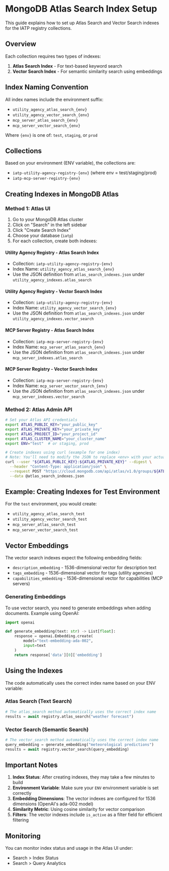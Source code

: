 # MongoDB Atlas Search Index Setup

This guide explains how to set up Atlas Search and Vector Search indexes for the IATP registry collections.

## Overview

Each collection requires two types of indexes:
1. **Atlas Search Index** - For text-based keyword search
2. **Vector Search Index** - For semantic similarity search using embeddings

## Index Naming Convention

All index names include the environment suffix:
- `utility_agency_atlas_search_{env}`
- `utility_agency_vector_search_{env}`
- `mcp_server_atlas_search_{env}`
- `mcp_server_vector_search_{env}`

Where `{env}` is one of: `test`, `staging`, or `prod`

## Collections

Based on your environment (ENV variable), the collections are:
- `iatp-utility-agency-registry-{env}` (where env = test/staging/prod)
- `iatp-mcp-server-registry-{env}`

## Creating Indexes in MongoDB Atlas

### Method 1: Atlas UI

1. Go to your MongoDB Atlas cluster
2. Click on "Search" in the left sidebar
3. Click "Create Search Index"
4. Choose your database (`iatp`)
5. For each collection, create both indexes:

#### Utility Agency Registry - Atlas Search Index
- Collection: `iatp-utility-agency-registry-{env}`
- Index Name: `utility_agency_atlas_search_{env}`
- Use the JSON definition from `atlas_search_indexes.json` under `utility_agency_indexes.atlas_search`

#### Utility Agency Registry - Vector Search Index
- Collection: `iatp-utility-agency-registry-{env}`
- Index Name: `utility_agency_vector_search_{env}`
- Use the JSON definition from `atlas_search_indexes.json` under `utility_agency_indexes.vector_search`

#### MCP Server Registry - Atlas Search Index
- Collection: `iatp-mcp-server-registry-{env}`
- Index Name: `mcp_server_atlas_search_{env}`
- Use the JSON definition from `atlas_search_indexes.json` under `mcp_server_indexes.atlas_search`

#### MCP Server Registry - Vector Search Index
- Collection: `iatp-mcp-server-registry-{env}`
- Index Name: `mcp_server_vector_search_{env}`
- Use the JSON definition from `atlas_search_indexes.json` under `mcp_server_indexes.vector_search`

### Method 2: Atlas Admin API

```bash
# Set your Atlas API credentials
export ATLAS_PUBLIC_KEY="your_public_key"
export ATLAS_PRIVATE_KEY="your_private_key"
export ATLAS_PROJECT_ID="your_project_id"
export ATLAS_CLUSTER_NAME="your_cluster_name"
export ENV="test"  # or staging, prod

# Create indexes using curl (example for one index)
# Note: You'll need to modify the JSON to replace <env> with your actual environment
curl --user "${ATLAS_PUBLIC_KEY}:${ATLAS_PRIVATE_KEY}" --digest \
  --header "Content-Type: application/json" \
  --request POST "https://cloud.mongodb.com/api/atlas/v1.0/groups/${ATLAS_PROJECT_ID}/clusters/${ATLAS_CLUSTER_NAME}/fts/indexes" \
  --data @atlas_search_indexes.json
```

## Example: Creating Indexes for Test Environment

For the `test` environment, you would create:
- `utility_agency_atlas_search_test`
- `utility_agency_vector_search_test`
- `mcp_server_atlas_search_test`
- `mcp_server_vector_search_test`

## Vector Embeddings

The vector search indexes expect the following embedding fields:
- `description_embedding` - 1536-dimensional vector for description text
- `tags_embedding` - 1536-dimensional vector for tags (utility agencies)
- `capabilities_embedding` - 1536-dimensional vector for capabilities (MCP servers)

### Generating Embeddings

To use vector search, you need to generate embeddings when adding documents. Example using OpenAI:

```python
import openai

def generate_embedding(text: str) -> List[float]:
    response = openai.Embedding.create(
        model="text-embedding-ada-002",
        input=text
    )
    return response['data'][0]['embedding']
```

## Using the Indexes

The code automatically uses the correct index name based on your ENV variable:

### Atlas Search (Text Search)
```python
# The atlas_search method automatically uses the correct index name
results = await registry.atlas_search("weather forecast")
```

### Vector Search (Semantic Search)
```python
# The vector_search method automatically uses the correct index name
query_embedding = generate_embedding("meteorological predictions")
results = await registry.vector_search(query_embedding)
```

## Important Notes

1. **Index Status**: After creating indexes, they may take a few minutes to build
2. **Environment Variable**: Make sure your `ENV` environment variable is set correctly
3. **Embedding Dimensions**: The vector indexes are configured for 1536 dimensions (OpenAI's ada-002 model)
4. **Similarity Metric**: Using cosine similarity for vector comparison
5. **Filters**: The vector indexes include `is_active` as a filter field for efficient filtering

## Monitoring

You can monitor index status and usage in the Atlas UI under:
- Search > Index Status
- Search > Query Analytics 